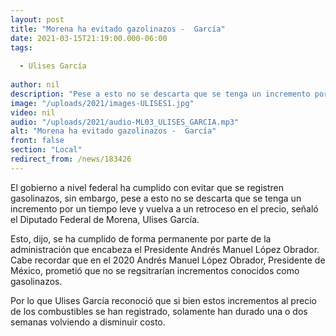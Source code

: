 ```yaml
---
layout: post
title: "Morena ha evitado gazolinazos -  García"
date: 2021-03-15T21:19:00.000-06:00
tags:
  
  - Ulises García
  
author: nil
description: "Pese a esto no se descarta que se tenga un incremento por un tiempo leve y vuelva a un retroceso en el precio."
image: "/uploads/2021/images-ULISES1.jpg"
video: nil
audio: "/uploads/2021/audio-ML03_ULISES_GARCIA.mp3"
alt: "Morena ha evitado gazolinazos -  García"
front: false
section: "Local"
redirect_from: /news/183426
---
```


El gobierno a nivel federal ha cumplido con evitar que se registren gasolinazos, sin embargo, pese a esto no se descarta que se tenga un incremento por un tiempo leve y vuelva a un retroceso en el precio, señaló el Diputado Federal de Morena, Ulises García.

Esto, dijo, se ha cumplido de forma permanente por parte de la administración que encabeza el Presidente Andrés Manuel López Obrador. Cabe recordar que en el 2020 Andrés Manuel López Obrador, Presidente de México, prometió que no se regsitrarían incrementos conocidos como gasolinazos.

Por lo que Ulises García reconoció que si bien estos incrementos al precio de los combustibles se  han registrado, solamente han durado una o dos semanas volviendo a disminuir costo.
